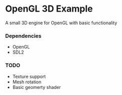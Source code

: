 OpenGL 3D Example
=========

A small 3D engine for OpenGL with basic functionality

### Dependencies

- OpenGL
- SDL2

### TODO

- Texture support
- Mesh rotation
- Basic geomerty shader
